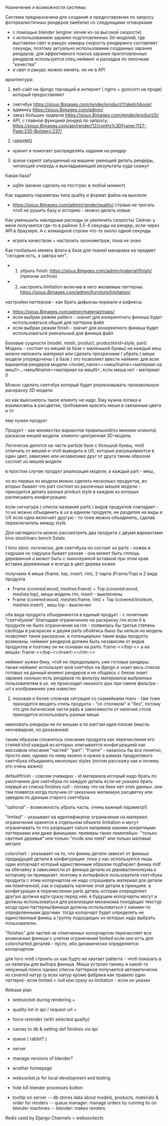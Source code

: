 Назначение и возможности системы:

Система предназначена для создания и предоставления по запросу фотореалистичных рендеров (мебели)
со следующими оговорками
- с помощью blender (engine: eevee из-за высокой скорости) 
- с использованием заранее подготовленных 3d-моделей, где выставлен свет и ракурс камеры
скорость рендеринга составляет секунды, поэтому актуально использование созданных заранее рендеров.
для эффективного поиска заранее приготовленных рендеров используется спец.нейминг и раскадка по папочкам "качества"
- и свет и ракурс можно менять. но не в API

архитектура:

1. веб-сайт на django торчащий в интернет ( nginx + gunicorn на проде) который предоставляет
- скетчбук https://sioux.8images.com/render/product/1/sketchbook/
- админку https://sioux.8images.com/admin/
- заказ больших ордеров https://sioux.8images.com/render/product/5/
- API, с главной функцией рендер по запросу: https://sioux.8images.com/api/render/12/config%3DFrame:1127-Pads:235-Bolsters:237/

2. rabbitMQ
- хранит и помогает распределять задания на рендер 

3. queue
скрипт запущенный на машине умеющей делать рендеры, читающий очередь и выкладывающий результаты куда скажут



Какая база?
- sqlite (можно сделать на постгрес в любой момент)

Как задавать параметры типа quality и формат файла на выхлопе
- https://sioux.8images.com/admin/render/quality/ 
  страые не трогать чтоб не рушить базу и историю - можно делать новые

Как уменьшить накладные расходы (и увеличить скорость)
Сейчас у меня получается где-то в районе 3.5-4 секунды на рендер, если через API в браузере. А с командной строки что-то около одной секунды
- играть качеством + настроить хронометраж, пока не знаю

Как глобально менять флаги в базе для тканей махарама на предмет "сегодня есть, а завтра нет". 
- 1. убрать finish: https://sioux.8images.com/admin/material/finish/ (признак archive)
- 2. настроить limitation включив в него желаемые паттерны: https://sioux.8images.com/admin/furniture/limitation/

настройки паттернов - как брать  дифьюзы нормали и рафнесы
- https://sioux.8images.com/admin/material/maps/
- если выбран режим pattern - значит для конкрентного финиша будет использоваться общий для паттерна файл
- если выбран режим finish - значит для конкрентного финиша будет использоваться уникальный для финиша файл



Базовые сущности (model, mesh, product, productkind=style, part)
Модель - состоит из мешей (в базе с маленькой буквы)
на каждый меш можно наложить материал или сделать прозрачным ( убрать )
меши модели упорядочены ( в базе )
это позволяет ввести нейминг для всех вариантов рендеров модели
<model_name>+<меш1name><материал на меш1>...<мешNname><материал на мешN>, если меша нет - материал 0

Можно сделать скетчбук который будет реализовывать произвольную раскраску 3D модели

но как выяснилось такое клиенту не надо. 
Ему нужна логика и взаимосвязь в расцветке, требование красить меши в связанные цвета и тп

ему нужен продукт

Продукт - как множество вариантов правильной(по мнению клиента) раскаски мешей модели.
клиенто-центричная 3D-модель

Логически делится на части parts(в базе с большой буквы, чтоб отличать от мешей и чтоб выводить в UI), которые расрашиваются в один цвет, зависимо или независимо друг от друга
таким образом состоят из мешей модели

в простом случае продукт реализация модели, а каждый part - меш, 

но во первых из модели можно сделать несколько продуктов, 
во вторых бывает что part состоит из различных мешей модели - приходится делать разные product style 
в каждом из которых расписывать конфигурацию

если сигнатура ( список названий parts ) видов продуктов совпадает - то их можно объединить в ux в едином продукте, не разделяя на виды в UX
если одна включает другую - то тоже можно объединить, сделав переключатель между style.

Для наглядности можно рассмотреть два продукта с двумя вариантами  kino stool/maru bench 5slats

1 kino stool.
логически, для скетчбука он состоит из parts - ножек и сидушки
но сидушка бывает разная - она может быть сплошь деревянной а может быть с линолеумной вставкой
при этом края вставки деревянные и всегда в цвет дерева ножек

получаем 4 меша (frame, top, insert, rim), 2 парта (Frame/Top) и 2 вида продукта 
  - Frame (covered:wood, meshes:frame) + Top (covered:wood, meshes:top), меши модели rim, insert - выключены
  - Frame (covered:wood, meshes:frame, rim) + Top (covered:linoleum, meshes:insert) , меш top - выключен

оба вида продукта объединяются в единый продукт - с понятным "скетчбуком" благодаря ограничению на раскраску rim
если б в продукте не было ограничения на rim - появилась бы третья степень свободы в раскраске и двумя parts обойтись было бы нельзя
но модель позволяет такие раскраски. и потенциально такие виды продукта возможны.
нейминг рендеров должен быть независим от видов продуктов и поэтому он не основан на parts: frame-<>/top-<>
а на мешах: frame-<>/top-<>/insert-<>/rim-<>

нейминг нужен беку, чтоб не переделывать уже готовые рендеры.
также нейминг использует мой скетчбук на django и знает весь список готовых на данный момент рендеров и не общаясь с беком знает заранее сколько есть рендеров по фильтру материалов выбранных пользователем в ux.
не происходит никакого ajax при смене фильтра - url к изображению уже известен

2. похожая и более сложная ситуация со скамейками maru - там тоже приходится вводить стиль продукта - "со столиком" и "без", потому что для логической части pads в зависимости от наличия стола приходится использовать разные меши 

именовать рендеры не по мешам а по part'ам идея плохая (мысль неочевидная, но доказанная)

таким образом сложилось описание продукта как перечисления его стилей kind каждый из которых описывается конфигурацией как массивом описания "частей"
"part": "Frame" - казалось бы все понятно, просто имя, однако по нему можно и нужно в рамках продуктового скетчбука объединять несколько styles (потом расскажу как и почему это очень важно)

defaultfinish - совсем очевидно - id материала который надо брать по умолчанию для скетчбука по каждую деталь
если не указано брать первый из списка finishes
null - потому что на беке нет этих данных. они там появятся когда получим от заказчика желаемую расцветку или заведем по данным старого скетчбука


"optional" - возможность убрать часть. очень важный параметр!)

"limited" - указывает на идентификатор ограничения на материал. ограничения хранятся в отдельном объекте limitation и могут ограничивать то что разрешает nature например какими конретными паттернами или даже финишами. 
примеры таких лимитейшн- "только светлые деревья" или только "mode или meld" или только матовый металл

colorchart - указывает на то, что финиш детали зависит от финиша предыдущей детали в конфигурации.
пока у нас используется лишь один колорчарт который единственным образом подбирает финиш mdf на обечайку в зависимости от финиша детали из дерева/линолеума к которому он примыкает.
поэтому в интерфейсе пользователя скетчбука продукта с этим колорчартом не надо спрашивать материал для детали им помеченной, как и скрывать наличие этой детали в принципе.
в конфигурации в перечислении parts деталь которая опеределяет другую должна идти сразу перед ней.
в будущем колорчарты могут и должны использоваться для реализации механизма походящих текстур
когда одни паттерны/финиши должны использоваться с какими-то определенными другими.
тогда колорчарт будет определять не единственный финиш а группу подходящих из которых надо выбрать пользователю.

"finishes" для частей не отмеченных колорчартом перечисляет все возможные финиши с учетом ограничения limited если оно есть
для colorcharted деталей - пусто, ибо динамически определяется колорчартом

для того чтоб строить ux как будто не хватает patterns - чтоб показать в ux палитры для выбора финиша.
Миша устроил панику и какой-то ненужный поиск
однако список паттернов получается автоматически из covered натур (у всех натур кроме фабрика как правило один паттерн)- если limited = null
или сразу из limitation - если он указан



Release plan
- websocket during rendering +
- quality list in api / request url +
- force rerender (with selected quality)
- names to db & setting def finishes via api
- queue ( rabbit? )
- server 
- manage versions of blender?
- another homepage
- websocket.js for local development and testing
- hide kill blender processes button


- tooltip on server
-- db stores data about models, products, materials & order for renders
-- queue manager: manage orders by running its on blender machines
-- blender: makes renders 

Redis used by Django Channels = websockects

